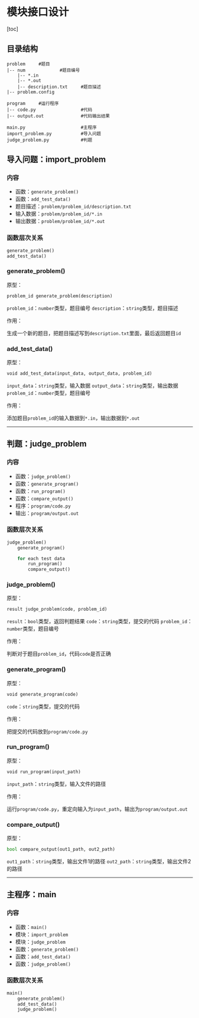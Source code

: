 # 模块接口设计

[toc]

## 目录结构

```
problem     #题目
|-- num             #题目编号
    |-- *.in
    |-- *.out
    |-- description.txt     #题目描述
|-- problem.config

program     #运行程序
|-- code.py                 #代码
|-- output.out              #代码输出结果

main.py                     #主程序
import_problem.py           #导入问题
judge_problem.py            #判题
```

## 导入问题：import_problem

### 内容

- 函数：`generate_problem()`
- 函数：`add_test_data()`
- 题目描述：`problem/problem_id/description.txt`
- 输入数据：`problem/problem_id/*.in`
- 输出数据：`problem/problem_id/*.out`

### 函数层次关系

```python
generate_problem()
add_test_data()
```

### generate_problem()

原型：

```python
problem_id generate_problem(description)
```
`problem_id`：`number`类型，题目编号
`description`：`string`类型，题目描述

作用：

生成一个新的题目，把题目描述写到`description.txt`里面，最后返回题目`id`

### add_test_data()

原型：

```python
void add_test_data(input_data, output_data, problem_id)
```
`input_data`：`string`类型，输入数据
`output_data`：`string`类型，输出数据
`problem_id`：`number`类型，题目编号

作用：

添加题目`problem_id`的输入数据到`*.in`，输出数据到`*.out`

---

## 判题：judge_problem

### 内容

- 函数：`judge_problem()`
- 函数：`generate_program()`
- 函数：`run_program()`
- 函数：`compare_output()`
- 程序：`program/code.py`
- 输出：`program/output.out`

### 函数层次关系

```python
judge_problem()
    generate_program()

    for each test data
        run_program()
        compare_output()
```

### judge_problem()

原型：

```python
result judge_problem(code, problem_id)
```
`result`：`bool`类型，返回判题结果
`code`：`string`类型，提交的代码
`problem_id`：`number`类型，题目编号

作用：

判断对于题目`problem_id`，代码`code`是否正确

### generate_program()

原型：

```python
void generate_program(code)
```
`code`：`string`类型，提交的代码

作用：

把提交的代码放到`program/code.py`

### run_program()

原型：

```python
void run_program(input_path)
```
`input_path`：`string`类型，输入文件的路径

作用：

运行`program/code.py`，重定向输入为`input_path`，输出为`program/output.out`

### compare_output()

原型：

```python
bool compare_output(out1_path, out2_path)
```
`out1_path`：`string`类型，输出文件1的路径
`out2_path`：`string`类型，输出文件2的路径

---

## 主程序：main

### 内容

- 函数：`main()`
- 模块：`import_problem`
- 模块：`judge_problem`
- 函数：`generate_problem()`
- 函数：`add_test_data()`
- 函数：`judge_problem()`

### 函数层次关系

```python
main()
    generate_problem()
    add_test_data()
    judge_problem()
```

